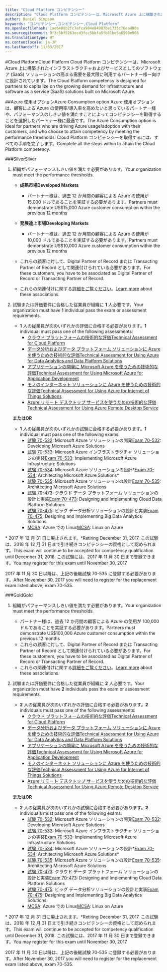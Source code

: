 ```yaml
---
title: "Cloud Platform コンピテンシー"
description: "Cloud Platform コンピテンシーは、Microsoft Azure 上に構築されたインフラストラクチャおよびサービスとしてのソフトウェア (SaaS) ソリューションの高まる需要を最大限に利用するパートナー様ー向けに設計されています。"
author: Daniel Simpson
keywords: "コンピテンシー,コンピテンシー,Cloud Platform"
ms.openlocfilehash: 1ae6408b2fc7efca904e84907be1735c76ea480e
ms.sourcegitcommit: 9f3c5bf5263ecd3fcc5bbfa5fb81be5a6590e966
ms.translationtype: HT
ms.contentlocale: ja-JP
ms.lasthandoff: 11/03/2017
---
```

#<a name="cloud-platform"></a><span data-ttu-id="083b1-104">Cloud Platform</span><span class="sxs-lookup"><span data-stu-id="083b1-104">Cloud Platform</span></span>
<span data-ttu-id="083b1-105">Cloud Platform コンピテンシーは、Microsoft Azure 上に構築されたインフラストラクチャおよびサービスとしてのソフトウェア (SaaS) ソリューションの高まる需要を最大限に利用するパートナー様ー向けに設計されています。</span><span class="sxs-lookup"><span data-stu-id="083b1-105">The Cloud Platform competency is designed for partners to capitalize on the growing demand for infrastructure and software as a service (SaaS) solutions built on Microsoft Azure.</span></span>

##<a name="azure-consumption-option"></a><span data-ttu-id="083b1-106">Azure 使用オプション</span><span class="sxs-lookup"><span data-stu-id="083b1-106">Azure Consumption option</span></span>
<span data-ttu-id="083b1-107">Azure 使用オプションは、顧客による Azure の使用率/導入率を高めたいと思っているパートナー様や、パフォーマンスのしきい値を満たすことによってコンピテンシーを取得することを選択したパートナー様に最適です。</span><span class="sxs-lookup"><span data-stu-id="083b1-107">The Azure Consumption option is ideal for partners who are driving Azure usage/adoption with their customers, and who choose to attain competency by meeting the performance thresholds.</span></span> <span data-ttu-id="083b1-108">Cloud Platform コンピテンシーを取得するには、すべての手順を完了します。</span><span class="sxs-lookup"><span data-stu-id="083b1-108">Complete all the steps within to attain the Cloud Platform competency.</span></span>

###<a name="silver"></a><span data-ttu-id="083b1-109">Silver</span><span class="sxs-lookup"><span data-stu-id="083b1-109">Silver</span></span>

1. <span data-ttu-id="083b1-110">組織がパフォーマンスしきい値を満たす必要があります。</span><span class="sxs-lookup"><span data-stu-id="083b1-110">Your organization must meet the performance thresholds.</span></span>

    - **<span data-ttu-id="083b1-111">成熟市場</span><span class="sxs-lookup"><span data-stu-id="083b1-111">Developed Markets</span></span>**
        - <span data-ttu-id="083b1-112">パートナー様は、過去 12 か月間の顧客による Azure の使用が 15,000 ドルであることを実証する必要があります。</span><span class="sxs-lookup"><span data-stu-id="083b1-112">Partners must demonstrate US$15,000 Azure customer consumption within the previous 12 months</span></span>
    
    - **<span data-ttu-id="083b1-113">発展途上市場</span><span class="sxs-lookup"><span data-stu-id="083b1-113">Developing Markets</span></span>** 
        - <span data-ttu-id="083b1-114">パートナー様は、過去 12 か月間の顧客による Azure の使用が 10,000 ドルであることを実証する必要があります。</span><span class="sxs-lookup"><span data-stu-id="083b1-114">Partners must demonstrate US$10,000 Azure customer consumption within the previous 12 months</span></span>

    - <span data-ttu-id="083b1-115">これらの顧客に対して、Digital Partner of Record または Transacting Partner of Record として関連付けられている必要があります。</span><span class="sxs-lookup"><span data-stu-id="083b1-115">For these customers, you have to be associated as Digital Partner of Record or Transacting Partner of Record.</span></span>
    - <span data-ttu-id="083b1-116">これらの関連付けに関する[詳細をご覧ください](https://partner.microsoft.com/en-us/membership/digital-partner-of-record)。</span><span class="sxs-lookup"><span data-stu-id="083b1-116">[Learn more](https://partner.microsoft.com/en-us/membership/digital-partner-of-record) about these associations.</span></span>  
  
2. <span data-ttu-id="083b1-117">試験または評価要件に合格した従業員が組織に **1** 人必要です。</span><span class="sxs-lookup"><span data-stu-id="083b1-117">Your organization must have **1** individual pass the exam or assessment requirements.</span></span>

    - <span data-ttu-id="083b1-118">**1** 人の従業員が次のいずれかの評価に合格する必要があります。</span><span class="sxs-lookup"><span data-stu-id="083b1-118">**1** individual must pass one of the following assessments:</span></span>
        - [<span data-ttu-id="083b1-119">クラウド プラットフォームの技術的な評価</span><span class="sxs-lookup"><span data-stu-id="083b1-119">Technical Assessment for Cloud Platform</span></span>](https://partneruniversity.microsoft.com/?whr=uri:MicrosoftAccount&courseId=13736&scoId=N3FXNd7VB_8805299994)
        - [<span data-ttu-id="083b1-120">データ分析およびデータ プラットフォーム ソリューションに Azure を使うための技術的な評価</span><span class="sxs-lookup"><span data-stu-id="083b1-120">Technical Assessment for Using Azure for Data Analytics and Data Platform Solutions</span></span>](https://partneruniversity.microsoft.com/?whr=uri:MicrosoftAccount&courseId=13735&scoId=eOi68a7VB_1905299994)
        - [<span data-ttu-id="083b1-121">アプリケーションの開発に Microsoft Azure を使うための技術的な評価</span><span class="sxs-lookup"><span data-stu-id="083b1-121">Technical Assessment for Using Microsoft Azure for Application Development</span></span>](https://partneruniversity.microsoft.com/?whr=uri:MicrosoftAccount&courseId=13979&scoId=enD8qylbB_9305299993)
        - [<span data-ttu-id="083b1-122">モノのインターネット ソリューションに Azure を使うための技術的な評価</span><span class="sxs-lookup"><span data-stu-id="083b1-122">Technical Assessment for Using Azure for Internet of Things Solutions</span></span>](https://partneruniversity.microsoft.com/?whr=uri:MicrosoftAccount&courseId=16252&scoId=ABMqsgVLC_4605996570)
        - [<span data-ttu-id="083b1-123">Azure リモート デスクトップ サービスを使うための技術的な評価</span><span class="sxs-lookup"><span data-stu-id="083b1-123">Technical Assessment for Using Azure Remote Desktop Service</span></span>](https://partneruniversity.microsoft.com/?whr=uri:MicrosoftAccount&courseId=16571&scoId=R4xnMbpgC_3505996570)

    **<span data-ttu-id="083b1-124">または</span><span class="sxs-lookup"><span data-stu-id="083b1-124">OR</span></span>**

    - <span data-ttu-id="083b1-125">**1** 人の従業員が次のいずれかの試験に合格する必要があります。</span><span class="sxs-lookup"><span data-stu-id="083b1-125">**1** individual must pass one of the following exams:</span></span>
        - <span data-ttu-id="083b1-126">[試験 70-532](https://www.microsoft.com/en-us/learning/exam-70-532.aspx): Microsoft Azure ソリューションの開発</span><span class="sxs-lookup"><span data-stu-id="083b1-126">[Exam 70-532](https://www.microsoft.com/en-us/learning/exam-70-532.aspx): Developing Microsoft Azure Solutions</span></span>
        - <span data-ttu-id="083b1-127">[試験 70-533](https://www.microsoft.com/en-us/learning/exam-70-533.aspx): Microsoft Azure インフラストラクチャ ソリューションの実装</span><span class="sxs-lookup"><span data-stu-id="083b1-127">[Exam 70-533](https://www.microsoft.com/en-us/learning/exam-70-533.aspx): Implementing Microsoft Azure Infrastructure Solutions</span></span>
        - <span data-ttu-id="083b1-128">[試験 70-534](https://www.microsoft.com/en-us/learning/exam-70-534.aspx): Microsoft Azure ソリューションの設計*</span><span class="sxs-lookup"><span data-stu-id="083b1-128">[Exam 70-534](https://www.microsoft.com/en-us/learning/exam-70-534.aspx): Architecting Microsoft Azure Solutions*</span></span>
        - <span data-ttu-id="083b1-129">[試験 70-535](https://www.microsoft.com/en-us/learning/exam-70-535.aspx): Microsoft Azure ソリューションの設計</span><span class="sxs-lookup"><span data-stu-id="083b1-129">[Exam 70-535](https://www.microsoft.com/en-us/learning/exam-70-535.aspx): Architecting Microsoft Azure Solutions</span></span> 
        - <span data-ttu-id="083b1-130">[試験 70-473](https://www.microsoft.com/en-us/learning/exam-70-473.aspx): クラウド データ プラットフォーム ソリューションの設計と実装</span><span class="sxs-lookup"><span data-stu-id="083b1-130">[Exam 70-473](https://www.microsoft.com/en-us/learning/exam-70-473.aspx): Designing and Implementing Cloud Data Platform Solutions</span></span>
        - <span data-ttu-id="083b1-131">[試験 70-475](https://www.microsoft.com/en-us/learning/exam-70-475.aspx): ビッグ データ分析ソリューションの設計と実装</span><span class="sxs-lookup"><span data-stu-id="083b1-131">[Exam 70-475](https://www.microsoft.com/en-us/learning/exam-70-475.aspx): Designing and Implementing Big Data Analytics Solutions</span></span>
        - <span data-ttu-id="083b1-132">[MCSA](https://www.microsoft.com/en-us/learning/mcsa-linux-azure-certification.aspx): Azure での Linux</span><span class="sxs-lookup"><span data-stu-id="083b1-132">[MCSA](https://www.microsoft.com/en-us/learning/mcsa-linux-azure-certification.aspx): Linux on Azure</span></span>

<span data-ttu-id="083b1-133">* 2017 年 12 月 31 日に廃止されます。</span><span class="sxs-lookup"><span data-stu-id="083b1-133">*Retiring December 31, 2017.</span></span> <span data-ttu-id="083b1-134">この試験は、2018 年 12 月 31 日まで引き続きコンピテンシーの資格として認められます。</span><span class="sxs-lookup"><span data-stu-id="083b1-134">This exam will continue to be accepted for competency qualification until December 31, 2018.</span></span> <span data-ttu-id="083b1-135">この試験には、2017 年 11 月 30 日まで登録できます。</span><span class="sxs-lookup"><span data-stu-id="083b1-135">You may register for this exam until November 30, 2017.</span></span>

<span data-ttu-id="083b1-136">2017 年 11 月 30 日以降は、上記の後継試験 70-535 に登録する必要があります。</span><span class="sxs-lookup"><span data-stu-id="083b1-136">After November 30, 2017 you will need to register for the replacement exam listed above, exam 70-535.</span></span>  

###<a name="gold"></a><span data-ttu-id="083b1-137">Gold</span><span class="sxs-lookup"><span data-stu-id="083b1-137">Gold</span></span>

1. <span data-ttu-id="083b1-138">組織がパフォーマンスしきい値を満たす必要があります。</span><span class="sxs-lookup"><span data-stu-id="083b1-138">Your organization must meet the performance thresholds.</span></span>

    - <span data-ttu-id="083b1-139">パートナー様は、過去 12 か月間の顧客による Azure の使用が 100,000 ドルであることを実証する必要があります。</span><span class="sxs-lookup"><span data-stu-id="083b1-139">Partners must demonstrate US$100,000 Azure customer consumption within the previous 12 months</span></span>
    - <span data-ttu-id="083b1-140">これらの顧客に対して、Digital Partner of Record または Transacting Partner of Record として関連付けられている必要があります。</span><span class="sxs-lookup"><span data-stu-id="083b1-140">For these customers, you have to be associated as Digital Partner of Record or Transacting Partner of Record.</span></span>
    - <span data-ttu-id="083b1-141">これらの関連付けに関する[詳細をご覧ください](https://partner.microsoft.com/en-us/membership/digital-partner-of-record)。</span><span class="sxs-lookup"><span data-stu-id="083b1-141">[Learn more](https://partner.microsoft.com/en-us/membership/digital-partner-of-record) about these associations.</span></span>

2. <span data-ttu-id="083b1-142">試験または評価要件に合格した従業員が組織に **2** 人必要です。</span><span class="sxs-lookup"><span data-stu-id="083b1-142">Your organization must have **2** individuals pass the exam or assessment requirements.</span></span>

    - <span data-ttu-id="083b1-143">**2** 人の従業員が次のいずれかの評価に合格する必要があります。</span><span class="sxs-lookup"><span data-stu-id="083b1-143">**2** individuals must pass one of the following assessments:</span></span>
        - [<span data-ttu-id="083b1-144">クラウド プラットフォームの技術的な評価</span><span class="sxs-lookup"><span data-stu-id="083b1-144">Technical Assessment for Cloud Platform</span></span>](https://partneruniversity.microsoft.com/?whr=uri:MicrosoftAccount&courseId=13736&scoId=N3FXNd7VB_8805299994)
        - [<span data-ttu-id="083b1-145">データ分析およびデータ プラットフォーム ソリューションに Azure を使うための技術的な評価</span><span class="sxs-lookup"><span data-stu-id="083b1-145">Technical Assessment for Using Azure for Data Analytics and Data Platform Solutions</span></span>](https://partneruniversity.microsoft.com/?whr=uri:MicrosoftAccount&courseId=13735&scoId=eOi68a7VB_1905299994)
        - [<span data-ttu-id="083b1-146">アプリケーションの開発に Microsoft Azure を使うための技術的な評価</span><span class="sxs-lookup"><span data-stu-id="083b1-146">Technical Assessment for Using Microsoft Azure for Application Development</span></span>](https://partneruniversity.microsoft.com/?whr=uri:MicrosoftAccount&courseId=13979&scoId=enD8qylbB_9305299993)
        - [<span data-ttu-id="083b1-147">モノのインターネット ソリューションに Azure を使うための技術的な評価</span><span class="sxs-lookup"><span data-stu-id="083b1-147">Technical Assessment for Using Azure for Internet of Things Solutions</span></span>](https://partneruniversity.microsoft.com/?whr=uri:MicrosoftAccount&courseId=16252&scoId=ABMqsgVLC_4605996570)
        - [<span data-ttu-id="083b1-148">Azure リモート デスクトップ サービスを使うための技術的な評価</span><span class="sxs-lookup"><span data-stu-id="083b1-148">Technical Assessment for Using Azure Remote Desktop Service</span></span>](https://partneruniversity.microsoft.com/?whr=uri:MicrosoftAccount&courseId=16571&scoId=R4xnMbpgC_3505996570)

    **<span data-ttu-id="083b1-149">または</span><span class="sxs-lookup"><span data-stu-id="083b1-149">OR</span></span>**

    - <span data-ttu-id="083b1-150">**2** 人の従業員が次のいずれかの試験に合格する必要があります。</span><span class="sxs-lookup"><span data-stu-id="083b1-150">**2** individuals must pass one of the following exams:</span></span>
        - <span data-ttu-id="083b1-151">[試験 70-532](https://www.microsoft.com/en-us/learning/exam-70-532.aspx): Microsoft Azure ソリューションの開発</span><span class="sxs-lookup"><span data-stu-id="083b1-151">[Exam 70-532](https://www.microsoft.com/en-us/learning/exam-70-532.aspx): Developing Microsoft Azure Solutions</span></span>
        - <span data-ttu-id="083b1-152">[試験 70-533](https://www.microsoft.com/en-us/learning/exam-70-533.aspx): Microsoft Azure インフラストラクチャ ソリューションの実装</span><span class="sxs-lookup"><span data-stu-id="083b1-152">[Exam 70-533](https://www.microsoft.com/en-us/learning/exam-70-533.aspx): Implementing Microsoft Azure Infrastructure Solutions</span></span>
        - <span data-ttu-id="083b1-153">[試験 70-534](https://www.microsoft.com/en-us/learning/exam-70-534.aspx): Microsoft Azure ソリューションの設計*</span><span class="sxs-lookup"><span data-stu-id="083b1-153">[Exam 70-534](https://www.microsoft.com/en-us/learning/exam-70-534.aspx): Architecting Microsoft Azure Solutions*</span></span>
        - <span data-ttu-id="083b1-154">[試験 70-535](https://www.microsoft.com/en-us/learning/exam-70-535.aspx): Microsoft Azure ソリューションの設計</span><span class="sxs-lookup"><span data-stu-id="083b1-154">[Exam 70-535](https://www.microsoft.com/en-us/learning/exam-70-535.aspx): Architecting Microsoft Azure Solutions</span></span> 
        - <span data-ttu-id="083b1-155">[試験 70-473](https://www.microsoft.com/en-us/learning/exam-70-473.aspx): クラウド データ プラットフォーム ソリューションの設計と実装</span><span class="sxs-lookup"><span data-stu-id="083b1-155">[Exam 70-473](https://www.microsoft.com/en-us/learning/exam-70-473.aspx): Designing and Implementing Cloud Data Platform Solutions</span></span>
        - <span data-ttu-id="083b1-156">[試験 70-475](https://www.microsoft.com/en-us/learning/exam-70-475.aspx): ビッグ データ分析ソリューションの設計と実装</span><span class="sxs-lookup"><span data-stu-id="083b1-156">[Exam 70-475](https://www.microsoft.com/en-us/learning/exam-70-475.aspx): Designing and Implementing Big Data Analytics Solutions</span></span>
        - <span data-ttu-id="083b1-157">[MCSA](https://www.microsoft.com/en-us/learning/mcsa-linux-azure-certification.aspx): Azure での Linux</span><span class="sxs-lookup"><span data-stu-id="083b1-157">[MCSA](https://www.microsoft.com/en-us/learning/mcsa-linux-azure-certification.aspx): Linux on Azure</span></span>

<span data-ttu-id="083b1-158">* 2017 年 12 月 31 日に廃止されます。</span><span class="sxs-lookup"><span data-stu-id="083b1-158">*Retiring December 31, 2017.</span></span> <span data-ttu-id="083b1-159">この試験は、2018 年 12 月 31 日まで引き続きコンピテンシーの資格として認められます。</span><span class="sxs-lookup"><span data-stu-id="083b1-159">This exam will continue to be accepted for competency qualification until December 31, 2018.</span></span> <span data-ttu-id="083b1-160">この試験には、2017 年 11 月 30 日まで登録できます。</span><span class="sxs-lookup"><span data-stu-id="083b1-160">You may register for this exam until November 30, 2017.</span></span>

<span data-ttu-id="083b1-161">2017 年 11 月 30 日以降は、上記の後継試験 70-535 に登録する必要があります。</span><span class="sxs-lookup"><span data-stu-id="083b1-161">After November 30, 2017 you will need to register for the replacement exam listed above, exam 70-535.</span></span> 